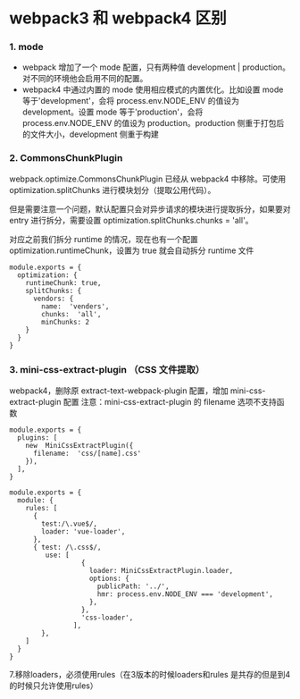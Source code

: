 # webpack3 和 webpack4 区别

### 1. mode

- webpack 增加了一个 mode 配置，只有两种值 development | production。对不同的环境他会启用不同的配置。
- webpack4 中通过内置的 mode 使用相应模式的内置优化。比如设置 mode 等于'development'，会将 process.env.NODE_ENV 的值设为 development。设置 mode 等于'production'，会将 process.env.NODE_ENV 的值设为 production。production 侧重于打包后的文件大小，development 侧重于构建

### 2. CommonsChunkPlugin

webpack.optimize.CommonsChunkPlugin 已经从 webpack4 中移除。可使用 optimization.splitChunks 进行模块划分（提取公用代码）。

但是需要注意一个问题，默认配置只会对异步请求的模块进行提取拆分，如果要对 entry 进行拆分，需要设置 optimization.splitChunks.chunks = 'all'。

对应之前我们拆分 runtime 的情况，现在也有一个配置 optimization.runtimeChunk，设置为 true 就会自动拆分 runtime 文件

```
module.exports = {
  optimization: {
    runtimeChunk: true,
    splitChunks: {
      vendors: {
        name:  'venders',
        chunks:  'all',
        minChunks: 2
    }
  }
}
```

### 3. mini-css-extract-plugin （CSS 文件提取）

webpack4，删除原 extract-text-webpack-plugin 配置，增加 mini-css-extract-plugin 配置
注意：mini-css-extract-plugin 的 filename 选项不支持函数

```
module.exports = {
  plugins: [
    new  MiniCssExtractPlugin({
      filename:  'css/[name].css'
    }),
  ],
}

module.exports = {
  module: {
    rules: [
      {
        test:/\.vue$/,
        loader: 'vue-loader',
      },
      { test: /\.css$/,
         use: [
                  {
                    loader: MiniCssExtractPlugin.loader,
                    options: {
                      publicPath: '../',
                      hmr: process.env.NODE_ENV === 'development',
                    },
                  },
                  'css-loader',
                ],
        },
    ]
  }
}
```

7.移除loaders，必须使用rules（在3版本的时候loaders和rules 是共存的但是到4的时候只允许使用rules）
